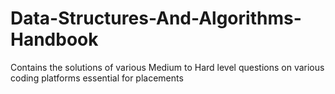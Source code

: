 # Data-Structures-And-Algorithms-Handbook
Contains the solutions of various Medium to Hard level questions on various coding platforms essential for placements
